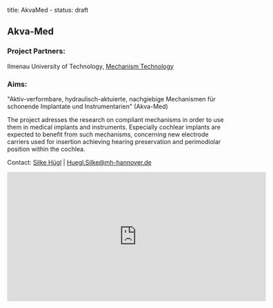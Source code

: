 title: AkvaMed - 
status: draft


## Akva-Med

### Project Partners:

Ilmenau University of Technology, [Mechanism Technology](https://www.tu-ilmenau.de/en/mechanism-technology-group "TU Ilmenau - Mechanism Technology")

### Aims:

"Aktiv-verformbare, hydraulisch-aktuierte, nachgiebige Mechanismen für schonende Implantate und Instrumentarien" (Akva-Med)
	
The project adresses the research on compliant mechanisms in order to use them in medical implants and instruments. Especially cochlear implants are expected to benefit from such mechanisms, concerning new electrode carriers used for insertion achieving hearing preservation and perimodiolar position within the cochlea.
	
Contact: [Silke Hügl](http://www.vianna.de/01_workgroups/majdani/staff/silke.html) | Huegl.Silke@mh-hannover.de

<iframe width="600px" height="300px" src="https://www.youtube.com/embed/8Envgp2PDsA" frameborder="0" allowfullscreen></iframe>
